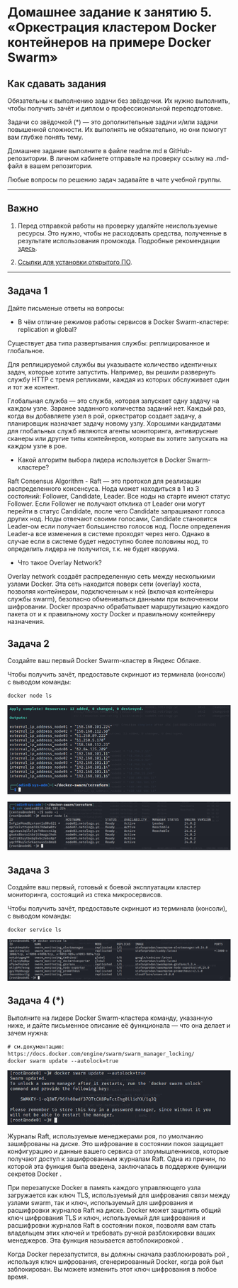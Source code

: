 # Домашнее задание к занятию 5. «Оркестрация кластером Docker контейнеров на примере Docker Swarm»

## Как сдавать задания

Обязательны к выполнению задачи без звёздочки. Их нужно выполнить, чтобы получить зачёт и диплом о профессиональной переподготовке.

Задачи со звёдочкой (*) — это дополнительные задачи и/или задачи повышенной сложности. Их выполнять не обязательно, но они помогут вам глубже понять тему.

Домашнее задание выполните в файле readme.md в GitHub-репозитории. В личном кабинете отправьте на проверку ссылку на .md-файл в вашем репозитории.

Любые вопросы по решению задач задавайте в чате учебной группы.

---


## Важно

1. Перед отправкой работы на проверку удаляйте неиспользуемые ресурсы.
Это нужно, чтобы не расходовать средства, полученные в результате использования промокода.
Подробные рекомендации [здесь](https://github.com/netology-code/virt-homeworks/blob/virt-11/r/README.md).

2. [Ссылки для установки открытого ПО](https://github.com/netology-code/devops-materials/blob/master/README.md).

---

## Задача 1

Дайте письменые ответы на вопросы:

- В чём отличие режимов работы сервисов в Docker Swarm-кластере: replication и global?

Существует два типа развертывания службы: реплицированное и глобальное.

Для реплицируемой службы вы указываете количество идентичных задач, которые хотите запустить. Например, вы решили развернуть службу HTTP с тремя репликами, каждая из которых обслуживает один и тот же контент.

Глобальная служба — это служба, которая запускает одну задачу на каждом узле. Заранее заданного количества заданий нет. Каждый раз, когда вы добавляете узел в рой, оркестратор создает задачу, а планировщик назначает задачу новому узлу. Хорошими кандидатами для глобальных служб являются агенты мониторинга, антивирусные сканеры или другие типы контейнеров, которые вы хотите запускать на каждом узле в рое.

- Какой алгоритм выбора лидера используется в Docker Swarm-кластере?

Raft Consensus Algorithm - Raft — это протокол для реализации распределенного консенсуса. Нода может находиться в 1 из 3 состояний: Follower, Candidate, Leader. Все ноды на старте имеют статус Follower. Если Follower не получают отклика от Leader они могут перейти в статус Candidate, после чего Candidate запрашивают голоса других нод. Ноды отвечают своими голосами, Candidate становится Leader-ом если получает большинство голосов нод. После определения Leader-а все изменения в системе проходят через него. Однако в случае если в системе будет недоступно более половины нод, то определить лидера не получится, т.к. не будет кворума.

- Что такое Overlay Network?

Overlay network создаёт распределенную сеть между несколькими узлами Docker. Эта сеть находится поверх сети (overlay) хоста, позволяя контейнерам, подключенным к ней (включая контейнеры службы swarm), безопасно обмениваться данными при включенном шифровании. Docker прозрачно обрабатывает маршрутизацию каждого пакета от и к правильному хосту Docker и правильному контейнеру назначения.

## Задача 2

Создайте ваш первый Docker Swarm-кластер в Яндекс Облаке.

Чтобы получить зачёт, предоставьте скриншот из терминала (консоли) с выводом команды:
```
docker node ls
```
![](https://github.com/Dmitriy-Chemezov/devops28-homeworks/blob/main/05-virt-05-docker-swarm/1.png)

![](https://github.com/Dmitriy-Chemezov/devops28-homeworks/blob/main/05-virt-05-docker-swarm/2.png)

## Задача 3

Создайте ваш первый, готовый к боевой эксплуатации кластер мониторинга, состоящий из стека микросервисов.

Чтобы получить зачёт, предоставьте скриншот из терминала (консоли), с выводом команды:
```
docker service ls
```
![](https://github.com/Dmitriy-Chemezov/devops28-homeworks/blob/main/05-virt-05-docker-swarm/3.png)

## Задача 4 (*)

Выполните на лидере Docker Swarm-кластера команду, указанную ниже, и дайте письменное описание её функционала — что она делает и зачем нужна:
```
# см.документацию: https://docs.docker.com/engine/swarm/swarm_manager_locking/
docker swarm update --autolock=true
```
![](https://github.com/Dmitriy-Chemezov/devops28-homeworks/blob/main/05-virt-05-docker-swarm/4.png)

Журналы Raft, используемые менеджерами роя, по умолчанию зашифрованы на диске. Это шифрование в состоянии покоя защищает конфигурацию и данные вашего сервиса от злоумышленников, которые получают доступ к зашифрованным журналам Raft. Одна из причин, по которой эта функция была введена, заключалась в поддержке функции секретов Docker .

При перезапуске Docker в память каждого управляющего узла загружается как ключ TLS, используемый для шифрования связи между узлами swarm, так и ключ, используемый для шифрования и расшифровки журналов Raft на диске. Docker может защитить общий ключ шифрования TLS и ключ, используемый для шифрования и расшифровки журналов Raft в состоянии покоя, позволяя вам стать владельцем этих ключей и требовать ручной разблокировки ваших менеджеров. Эта функция называется автоблокировкой .

Когда Docker перезапустится, вы должны сначала разблокировать рой , используя ключ шифрования, сгенерированный Docker, когда рой был заблокирован. Вы можете изменить этот ключ шифрования в любое время.
